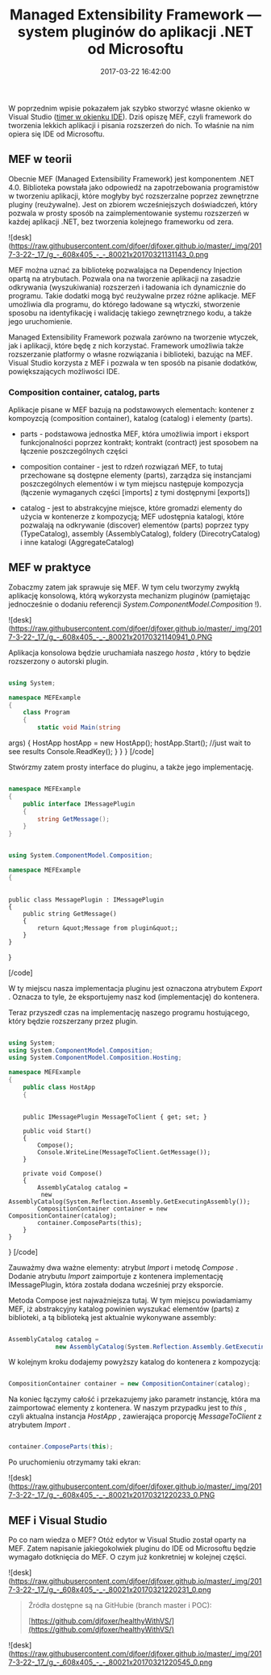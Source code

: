 ﻿---
layout:     post
title:      Managed Extensibility Framework — system pluginów do aplikacji .NET od Microsoftu 
date:       2017-03-22 16:42:00
summary:    W poprzednim wpisie pokazałem jak szybko stworzyć własne okienko w Visual Studio (timer w okienku IDE). Dziś opiszę MEF, czyli framework do tworzenia lekkich aplikacji i pisania rozszerzeń do nich. To właśnie na nim opiera się IDE od Microsoftu.MEF w teoriiObecnie MEF (Managed Extensibility Framewor...
categories: windows porady programowanie
---



W poprzednim wpisie pokazałem jak szybko stworzyć własne okienko w Visual Studio ([timer w okienku IDE](https://www.dobreprogramy.pl/djfoxer/Pierwszy-dodatek-do-Visual-Studio-timer-w-okienku-IDE,79926.html)). Dziś opiszę MEF, czyli framework do tworzenia lekkich aplikacji i pisania rozszerzeń do nich. To właśnie na nim opiera się IDE od Microsoftu.



## MEF w teorii


Obecnie MEF (Managed Extensibility Framework) jest komponentem .NET 4.0. Biblioteka powstała jako odpowiedź na zapotrzebowania programistów w tworzeniu aplikacji, które mogłyby być rozszerzalne poprzez zewnętrzne pluginy (reużywalne). Jest on zbiorem wcześniejszych doświadczeń, który pozwala w prosty sposób na zaimplementowanie systemu rozszerzeń w każdej aplikacji .NET, bez tworzenia kolejnego frameworku od zera.



![desk](https://raw.githubusercontent.com/djfoer/djfoxer.github.io/master/_img/2017-3-22-_17_/g_-_608x405_-_-_80021x20170321131143_0.png



MEF można uznać za bibliotekę pozwalająca na Dependency Injection opartą na atrybutach. Pozwala ona na tworzenie aplikacji na zasadzie odkrywania (wyszukiwania) rozszerzeń i ładowania ich dynamicznie do programu. Takie dodatki mogą być reużywalne przez różne aplikacje. MEF umożliwia dla programu, do którego ładowane są wtyczki, stworzenie sposobu na identyfikację i walidację takiego zewnętrznego kodu,  a także jego uruchomienie.

Managed Extensibility Framework pozwala zarówno na tworzenie wtyczek, jak i aplikacji, które będę z nich korzystać. Framework umożliwia także rozszerzanie platformy o własne rozwiązania i biblioteki, bazując na MEF. Visual Studio korzysta z MEF i pozwala w ten sposób na pisanie dodatków, powiększających możliwości IDE. 



### Composition container, catalog, parts



Aplikacje pisane w MEF bazują na podstawowych elementach: kontener z kompoyzcją (composition container), katalog (catalog) i elementy (parts).




  * parts - podstawowa jednostka MEF, która umożliwia import i eksport funkcjonalności poprzez kontrakt; kontrakt (contract) jest sposobem na łączenie poszczególnych części 


  * composition container - jest to rdzeń rozwiązań MEF, to tutaj przechowane są dostępne elementy (parts), zarządza się instancjami poszczególnych elementów i w tym miejscu następuje kompozycja (łączenie wymaganych części [imports] z tymi dostępnymi [exports]) 


  * catalog - jest to abstrakcyjne miejsce, które gromadzi elementy do użycia w kontenerze z kompozycją; MEF udostępnia katalogi, które pozwalają na odkrywanie (discover) elementów (parts) poprzez typy (TypeCatalog), assembly (AssemblyCatalog),  foldery (DirecotryCatalog) i inne katalogi (AggregateCatalog) 


 



## MEF w praktyce


Zobaczmy zatem jak sprawuje się MEF. W tym celu tworzymy zwykłą aplikację konsolową, którą wykorzysta mechanizm pluginów (pamiętając jednocześnie o dodaniu referencji  *System.ComponentModel.Composition* !).



![desk](https://raw.githubusercontent.com/djfoer/djfoxer.github.io/master/_img/2017-3-22-_17_/g_-_608x405_-_-_80021x20170321140941_0.PNG



Aplikacja konsolowa będzie uruchamiała naszego  *hosta* , który to będzie rozszerzony o autorski plugin.


```csharp

using System;

namespace MEFExample
{
    class Program
    {
        static void Main(string
```
 args)
        {
            HostApp hostApp = new HostApp();
            hostApp.Start();
            //just wait to see results
            Console.ReadKey();
        }
    }
}
[/code]

Stwórzmy zatem prosty interface do pluginu, a także jego implementację.


```csharp

namespace MEFExample
{
    public interface IMessagePlugin
    {
        string GetMessage();
    }
}


```



```csharp

using System.ComponentModel.Composition;

namespace MEFExample
{
    
```

    public class MessagePlugin : IMessagePlugin
    {
        public string GetMessage()
        {
            return &quot;Message from plugin&quot;;
        }
    }
}

[/code]

W ty miejscu nasza implementacja pluginu jest oznaczona atrybutem  *Export* . Oznacza to tyle, że eksportujemy nasz kod (implementację) do kontenera.

Teraz przyszedł czas na implementację naszego programu hostującego, który będzie rozszerzany przez plugin.


```csharp

using System;
using System.ComponentModel.Composition;
using System.ComponentModel.Composition.Hosting;

namespace MEFExample
{
    public class HostApp
    {
        
```

        public IMessagePlugin MessageToClient { get; set; }

        public void Start()
        {
            Compose();
            Console.WriteLine(MessageToClient.GetMessage());
        }

        private void Compose()
        {
            AssemblyCatalog catalog = 
             new AssemblyCatalog(System.Reflection.Assembly.GetExecutingAssembly());
            CompositionContainer container = new CompositionContainer(catalog);
            container.ComposeParts(this);
        }
    }
}
[/code]

Zauważmy dwa ważne elementy: atrybut  *Import*  i metodę  *Compose* . Dodanie atrybutu  *Import*  zaimportuje z kontenera implementację IMessagePlugin, która została dodana wcześniej przy eksporcie. 

Metoda Compose jest najważniejsza tutaj. W tym miejscu powiadamiamy MEF, iż abstrakcyjny katalog powinien wyszukać elementów (parts) z biblioteki, a tą biblioteką jest aktualnie wykonywane assembly:

 
```csharp

AssemblyCatalog catalog = 
             new AssemblyCatalog(System.Reflection.Assembly.GetExecutingAssembly());


```


W kolejnym kroku dodajemy powyższy katalog do kontenera z kompozycją:

 
```csharp

CompositionContainer container = new CompositionContainer(catalog);

```


Na koniec łączymy całość i przekazujemy jako parametr instancję, która ma zaimportować elementy z kontenera. W naszym przypadku jest to  *this* , czyli aktualna instancja  *HostApp* , zawierająca proporcję  *MessageToClient*  z atrybutem  *Import* . 

 
```csharp

container.ComposeParts(this);

```


Po uruchomieniu otrzymamy taki ekran:



![desk](https://raw.githubusercontent.com/djfoer/djfoxer.github.io/master/_img/2017-3-22-_17_/g_-_608x405_-_-_80021x20170321220233_0.PNG





## MEF i Visual Studio


Po co nam wiedza o MEF? Otóż edytor w Visual Studio został oparty na MEF. Zatem napisanie jakiegokolwiek pluginu do IDE od Microsoftu będzie wymagało dotknięcia do MEF. O czym już konkretniej w kolejnej części.



![desk](https://raw.githubusercontent.com/djfoer/djfoxer.github.io/master/_img/2017-3-22-_17_/g_-_608x405_-_-_80021x20170321220231_0.png




<blockquote>
<p>Źródła dostępne są na GitHubie (branch master i POC):

[https://github.com/djfoxer/healthyWithVS/](https://github.com/djfoxer/healthyWithVS/)</p>
</blockquote>


![desk](https://raw.githubusercontent.com/djfoer/djfoxer.github.io/master/_img/2017-3-22-_17_/g_-_608x405_-_-_80021x20170321220545_0.png

